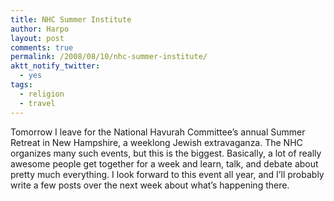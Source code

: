 ```yaml
---
title: NHC Summer Institute
author: Harpo
layout: post
comments: true
permalink: /2008/08/10/nhc-summer-institute/
aktt_notify_twitter:
  - yes
tags:
  - religion
  - travel
---
```

Tomorrow I leave for the National Havurah Committee&#8217;s annual Summer Retreat in New Hampshire, a weeklong Jewish extravaganza. The NHC organizes many such events, but this is the biggest. Basically, a lot of really awesome people get together for a week and learn, talk, and debate about pretty much everything. I look forward to this event all year, and I&#8217;ll probably write a few posts over the next week about what&#8217;s happening there.